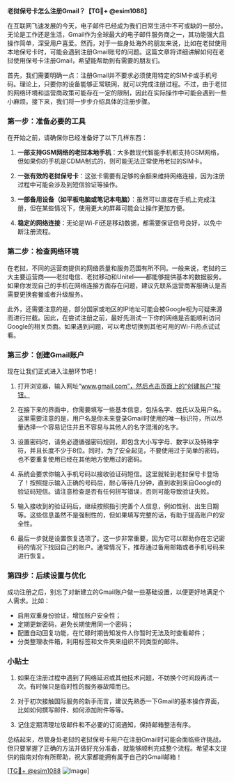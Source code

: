 **老挝保号卡怎么注册Gmail？【TG💪+ @esim1088】**

在互联网飞速发展的今天，电子邮件已经成为我们日常生活中不可或缺的一部分。无论是工作还是生活，Gmail作为全球最大的电子邮件服务商之一，其功能强大且操作简单，深受用户喜爱。然而，对于一些身处海外的朋友来说，比如在老挝使用本地保号卡时，可能会遇到注册Gmail账号的问题。这篇文章将详细讲解如何在老挝使用保号卡注册Gmail，希望能帮助到有需要的朋友们。

首先，我们需要明确一点：注册Gmail并不要求必须使用特定的SIM卡或手机号码。理论上，只要你的设备能够正常联网，就可以完成注册过程。不过，由于老挝的网络环境和运营商政策可能存在一定的限制，因此在实际操作中可能会遇到一些小麻烦。接下来，我们将一步步介绍具体的注册步骤。

### 第一步：准备必要的工具

在开始之前，请确保你已经准备好了以下几样东西：

1. **一部支持GSM网络的老挝本地手机**：大多数现代智能手机都支持GSM网络，但如果你的手机是CDMA制式的，则可能无法正常使用老挝的SIM卡。
   
2. **一张有效的老挝保号卡**：这张卡需要有足够的余额来维持网络连接，因为注册过程中可能会涉及到短信验证等操作。

3. **一部备用设备（如平板电脑或笔记本电脑）**：虽然可以直接在手机上完成注册，但在某些情况下，使用更大的屏幕可能会让操作更加方便。

4. **稳定的网络连接**：无论是Wi-Fi还是移动数据，都需要保证信号良好，以免中断注册流程。

### 第二步：检查网络环境

在老挝，不同的运营商提供的网络质量和服务范围有所不同。一般来说，老挝的三大主要运营商——老挝电信、老挝移动和Unitel——都能够提供基本的数据服务。如果你发现自己的手机在网络连接方面存在问题，建议先联系运营商客服确认是否需要更换套餐或者升级服务。

此外，还需要注意的是，部分国家或地区的IP地址可能会被Google视为可疑来源而进行拦截。因此，在尝试注册之前，最好先测试一下你的网络是否能顺利访问Google的相关页面。如果遇到问题，可以考虑切换到其他可用的Wi-Fi热点试试看。

### 第三步：创建Gmail账户

现在让我们正式进入注册环节吧！

1. 打开浏览器，输入网址“www.gmail.com”，然后点击页面上的“创建账户”按钮。

2. 在接下来的界面中，你需要填写一些基本信息，包括名字、姓氏以及用户名。这里需要注意的是，用户名是你未来登录Gmail时使用的唯一标识符，所以尽量选择一个容易记住并且不容易与其他人的名字混淆的名字。

3. 设置密码时，请务必遵循强密码规则，即包含大小写字母、数字以及特殊字符，并且长度不少于8位。同时，为了安全起见，不要使用过于简单的密码，也不要重复使用已经在其他地方使用过的密码。

4. 系统会要求你输入手机号码以接收验证码短信。这里就轮到老挝保号卡登场了！按照提示输入正确的号码后，耐心等待几分钟，直到收到来自Google的验证码短信。请注意检查是否有任何拼写错误，否则可能导致验证失败。

5. 输入接收到的验证码后，继续按照指引完善个人信息，例如性别、出生日期等。这些信息虽然不是强制性的，但如果填写完整的话，有助于提高账户的安全性。

6. 最后一步就是设置恢复选项了。这一步非常重要，因为它可以帮助你在忘记密码的情况下找回自己的账户。通常情况下，推荐通过备用邮箱或者手机号码来进行恢复。

### 第四步：后续设置与优化

成功注册之后，别忘了对新建立的Gmail账户做一些基础设置，以便更好地满足个人需求。比如：

- 启用双重身份验证，增加账户安全性；
- 定期更新密码，避免长期使用同一个密码；
- 配置自动回复功能，在忙碌时期告知发件人你暂时无法及时查看邮件；
- 分类整理收件箱，利用标签和文件夹来组织不同类型的邮件。

### 小贴士

1. 如果在注册过程中遇到了网络延迟或其他技术问题，不妨换个时间段再试一次。有时候只是临时性的服务器故障而已。

2. 对于初次接触国际服务的新手而言，建议先熟悉一下Gmail的基本操作界面，比如如何撰写邮件、如何添加附件等等。

3. 记住定期清理垃圾邮件和不必要的订阅通知，保持邮箱整洁有序。

总结起来，尽管身处老挝的老挝保号卡用户在注册Gmail时可能会面临些许挑战，但只要掌握了正确的方法并做好充分准备，就能够顺利完成整个流程。希望本文提供的指南对你有所帮助，祝大家都能拥有属于自己的Gmail邮箱！

[[TG💪+ @esim1088](https://t.me/s/esim1088) ![Image](https://i.postimg.cc/4NQfJmqS/Snipaste-2025-05-13-00-14-12.png)]